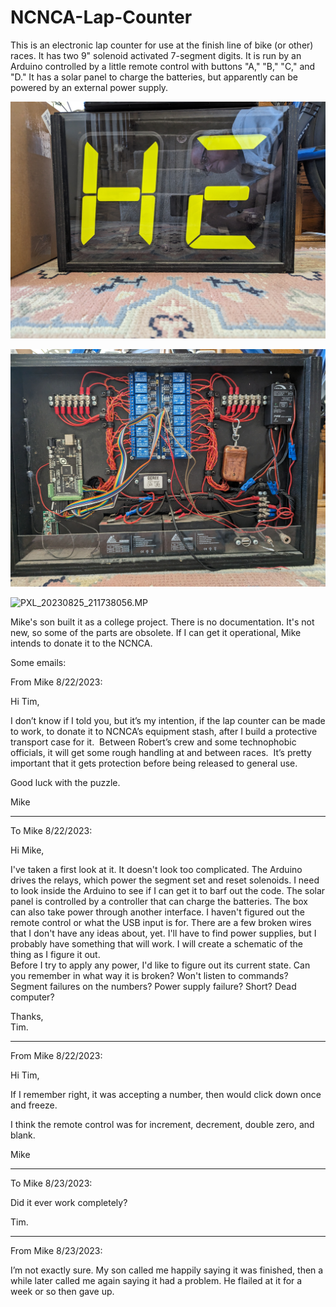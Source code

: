# NCNCA-Lap-Counter
This is an electronic lap counter for use at the finish line of bike (or other) races.  It has two 9" solenoid activated 7-segment digits. It is run by an Arduino controlled by a little remote control with buttons "A," "B," "C," and "D."   It has a solar panel to charge the batteries, but apparently can be powered by an external power supply. 

![PXL_20230823_163003984](doc/images/PXL_20230823_163003984.jpg)

![PXL_20230822_223443245](doc/images/PXL_20230822_223443245.jpg)

![PXL_20230825_211738056.MP](doc/images/PXL_20230825_211738056.MP.jpg)

Mike's son built it as a college project.  There is no documentation.  It's not new, so some of the parts are obsolete.  If I can get it operational, Mike intends to donate it to the NCNCA. 

Some emails:

From Mike  8/22/2023:

Hi Tim,

I don’t know if I told you, but it’s my intention, if the lap counter can be made to work, to donate it to NCNCA’s equipment stash, after I build a protective transport case for it.  Between Robert’s crew and some technophobic officials, it will get some rough handling at and between races.  It’s pretty important that it gets protection before being released to general use.

Good luck with the puzzle.

Mike

----------------------------------------

To Mike  8/22/2023:

Hi Mike,

I've taken a first look at it. It doesn't look too complicated. The Arduino drives the relays, which power the segment set and reset solenoids. I need to look inside the Arduino to see if I can get it to barf out the code. The solar panel is controlled by a controller that can charge the batteries. The box can also take power through another interface. I haven't figured out the remote control or what the USB input is for. There are a few broken wires that I don't have any ideas about, yet. I'll have to find power supplies, but I probably have something that will work.
I will create a schematic of the thing as I figure it out.  
Before I try to apply any power, I'd like to figure out its current state. Can you remember in what way it is broken? Won't listen to commands? Segment failures on the numbers? Power supply failure? Short? Dead computer?  

Thanks,  
Tim.

---------------------------------------

From Mike   8/22/2023:

Hi Tim,

If I remember right, it was accepting a number, then would click down once and freeze.

I think the remote control was for increment, decrement, double zero, and blank.

Mike

--------------------------------------

To Mike  8/23/2023:

Did it ever work completely?

Tim.

--------------------------------------

From Mike  8/23/2023:

I’m not exactly sure. My son called me happily saying it was finished, then a while later called me again saying it had a problem. He flailed at it for a week or so then gave up.
